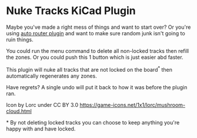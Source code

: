 # Nuke Tracks KiCad Plugin

Maybe you've made a right mess of things and want to start over? Or you're using [auto router plugin](https://github.com/random-builder/kicad_freerouting-plugin) and want to make sure random junk isn't going to ruin things.

You could run the menu command to delete all non-locked tracks then refill the zones. Or you could push this 1 button which is just easier abd faster.

This plugin will nuke all tracks that are not locked on the board<sup>*</sup> then automatically regenerates any zones. 

Have regrets? A single undo will put it back to how it was before the plugin ran.

Icon by Lorc under CC BY 3.0
https://game-icons.net/1x1/lorc/mushroom-cloud.html

\* By not deleting locked tracks you can choose to keep anything you're happy with and have locked.